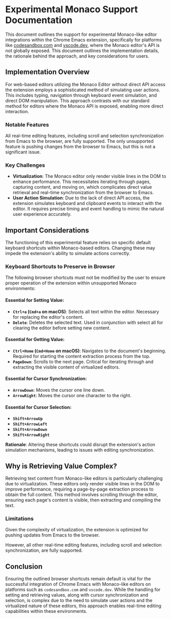 # Experimental Monaco Support Documentation

This document outlines the support for experimental Monaco-like editor integrations within the Chrome Emacs extension, specifically for platforms like [codesandbox.com](https://codesandbox.io/) and [vscode.dev](https://www.vscode.dev/), where the Monaco editor's API is not globally exposed. This document outlines the implementation details, the rationale behind the approach, and key considerations for users.

## Implementation Overview

For web-based editors utilizing the Monaco Editor without direct API access the extension employs a sophisticated method of simulating user actions. This includes typing, navigation through keyboard event simulation, and direct DOM manipulation. This approach contrasts with our standard method for editors where the Monaco API is exposed, enabling more direct interaction.

### Notable Features

All real-time editing features, including scroll and selection synchronization from Emacs to the browser, are fully supported. The only unsupported feature is pushing changes from the browser to Emacs, but this is not a significant issue.

### Key Challenges

- **Virtualization**: The Monaco editor only render visible lines in the DOM to enhance performance. This necessitates iterating through pages, capturing content, and moving on, which complicates direct value retrieval and real-time synchronization from the browser to Emacs.
- **User Action Simulation**: Due to the lack of direct API access, the extension simulates keyboard and clipboard events to interact with the editor. It requires precise timing and event handling to mimic the natural user experience accurately.

## Important Considerations

The functioning of this experimental feature relies on specific default keyboard shortcuts within Monaco-based editors. Changing these may impede the extension's ability to simulate actions correctly.

### Keyboard Shortcuts to Preserve in Browser

The following browser shortcuts must not be modified by the user to ensure proper operation of the extension within unsupported Monaco environments:

#### Essential for Setting Value:

- **`Ctrl+a` (`Cmd+a` on macOS)**: Selects all text within the editor. Necessary for replacing the editor's content.
- **`Delete`**: Deletes the selected text. Used in conjunction with select all for clearing the editor before setting new content.

#### Essential for Getting Value:

- **`Ctrl+Home` (`Cmd+Home` on macOS)**: Navigates to the document's beginning. Required for starting the content extraction process from the top.
- **`PageDown`**: Scrolls to the next page. Critical for iterating through and extracting the visible content of virtualized editors.

#### Essential for Cursor Synchronization:

- **`ArrowDown`**: Moves the cursor one line down.
- **`ArrowRight`**: Moves the cursor one character to the right.

#### Essential for Cursor Selection:

- **`Shift+ArrowUp`**
- **`Shift+ArrowLeft`**
- **`Shift+ArrowDown`**
- **`Shift+ArrowRight`**

**Rationale**: Altering these shortcuts could disrupt the extension's action simulation mechanisms, leading to issues with editing synchronization.

## Why is Retrieving Value Complex?

Retrieving text content from Monaco-like editors is particularly challenging due to virtualization. These editors only render visible lines in the DOM to improve performance, requiring a page-by-page extraction process to obtain the full content. This method involves scrolling through the editor, ensuring each page's content is visible, then extracting and compiling the text.

### Limitations

Given the complexity of virtualization, the extension is optimized for pushing updates from Emacs to the browser.

However, all other real-time editing features, including scroll and selection synchronization, are fully supported.

## Conclusion

Ensuring the outlined browser shortcuts remain default is vital for the successful integration of Chrome Emacs with Monaco-like editors on platforms such as `codesandbox.com` and `vscode.dev`. While the handling for setting and retrieving values, along with cursor synchronization and selection, is complex due to the need to simulate user actions and the virtualized nature of these editors, this approach enables real-time editing capabilities within these environments.
